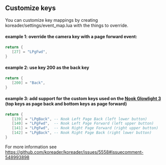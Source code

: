 ## Customize keys

You can customize key mappings by creating koreader/settings/event_map.lua with the things to override.

#### example 1: override the camera key with a page forward event:

```lua
return {
   [27] = "LPgFwd",
}
```

#### example 2: use key 200 as the back key

```lua
return {
   [200] = "Back",
}
```

#### example 3: add support for the custom keys used on the [Nook Glowlight 3](https://www.mobileread.com/forums/showpost.php?p=3922756&postcount=18) (top keys as page back and bottom keys as page forward)

```lua
return {
   [139] = "LPgBack", -- Nook Left Page Back (left lower button)
   [140] = "LPgFwd",  -- Nook Left Page Forward (left upper button)
   [141] = "LPgFwd",  -- Nook Right Page Forward (right upper button)
   [142] = "LPgBack", -- Nook Right Page Back (right lower button)
}
```

For more information see https://github.com/koreader/koreader/issues/5558#issuecomment-548993898
